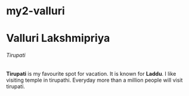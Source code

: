 # my2-valluri

# Valluri Lakshmipriya

###### Tirupati

 **Tirupati** is my favourite spot for vacation. It is known for **Laddu**.  I like visiting temple in tirupathi. Everyday more than a million people will visit tirupati.
